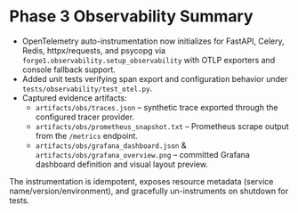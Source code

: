 # Phase 3 Observability Summary

- OpenTelemetry auto-instrumentation now initializes for FastAPI, Celery, Redis, httpx/requests, and psycopg via `forge1.observability.setup_observability` with OTLP exporters and console fallback support.
- Added unit tests verifying span export and configuration behavior under `tests/observability/test_otel.py`.
- Captured evidence artifacts:
  - `artifacts/obs/traces.json` – synthetic trace exported through the configured tracer provider.
  - `artifacts/obs/prometheus_snapshot.txt` – Prometheus scrape output from the `/metrics` endpoint.
  - `artifacts/obs/grafana_dashboard.json` & `artifacts/obs/grafana_overview.png` – committed Grafana dashboard definition and visual layout preview.

The instrumentation is idempotent, exposes resource metadata (service name/version/environment), and gracefully un-instruments on shutdown for tests.
